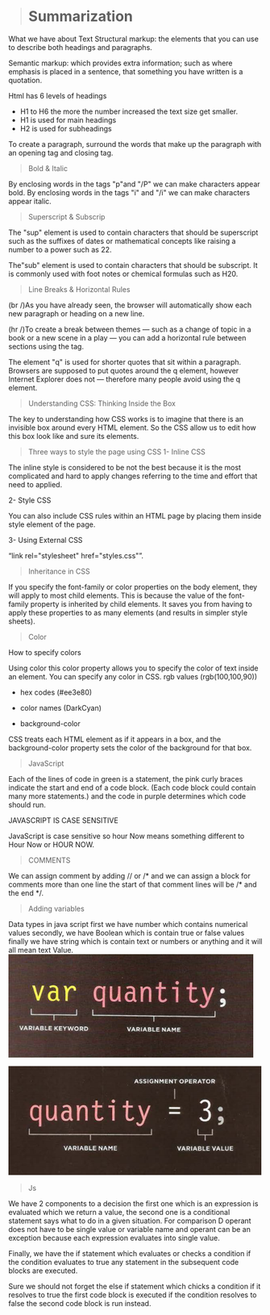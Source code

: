 > # Summarization

What we have about Text 
Structural markup: the elements that you can use to describe both headings and paragraphs.

Semantic markup: which provides extra information; such as where emphasis is placed in a sentence, that something you have written is a quotation.

Html has 6 levels of headings

- H1 to H6 the more the number increased the text size get smaller.
- H1 is used for main headings 
- H2 is used for subheadings

To create a paragraph, surround the words that make up the paragraph with an opening tag and closing tag.

> Bold & Italic

By enclosing words in the tags "p"and "/P" we can make characters appear bold.
By enclosing words in the tags "i" and "/i" we can make characters appear italic.

> Superscript & Subscrip

The "sup" element is used to contain characters that should be superscript such as the suffixes of dates or mathematical concepts like raising a number to a power such as 22.

The"sub" element is used to contain characters that should be subscript. It is commonly used with foot notes or chemical formulas such as H20.

> Line Breaks & Horizontal Rules

(br  /)As you have already seen, the browser will automatically show each new paragraph or heading on a new line.

(hr  /)To create a break between themes — such as a change of topic in a book or a new scene in a play — you can add a horizontal rule between sections using the tag.

The element "q" is used for shorter quotes that sit within a paragraph. Browsers are supposed to put quotes around the q element, however Internet Explorer does not — therefore many people avoid using the q element.




> Understanding CSS: Thinking Inside the Box

The key to understanding how CSS works is to imagine that there is an invisible box around every HTML element. So the CSS allow us to edit how this box look like and sure its elements.





> Three ways to style the page using CSS
1-	Inline CSS

The inline style is considered to be not the best because it is the most complicated and hard to apply changes referring to the time and effort that need to applied.

2-	Style CSS

You can also include CSS rules within an HTML page by placing them inside style element of the page.

3-	Using External CSS

“link rel="stylesheet" href="styles.css"”.

>Inheritance in CSS

If you specify the font-family or color properties on the body element, they will apply to most child elements. This is because the value of the font-family property is inherited by child elements. It saves you from having to apply these properties to as many elements (and results in simpler style sheets).



> Color

   How to specify colors

Using color this color property allows you to specify the color of text inside an element. You can specify any color in CSS. 
rgb values (rgb(100,100,90))

- hex codes (#ee3e80)

- color names (DarkCyan)

- background-color

CSS treats each HTML element as if it appears in a box, and the background-color property sets the color of the background for that box.
 
> JavaScript

Each of the lines of code in green is a statement, the pink curly braces indicate the start and end of a code block. (Each code block could contain many more statements.) and the code in purple determines which code should run.

JAVASCRIPT IS CASE SENSITIVE

 JavaScript is case sensitive so hour Now means something different to Hour Now or HOUR NOW.


> COMMENTS

We can assign comment by adding // or /* and we can assign a block for comments more than one line the start of that comment lines will be /* and the end */.


> Adding variables 

Data types in java script first we have number which contains numerical values secondly, we have Boolean which is contain true or false values finally we have string which is contain text or numbers or anything and it will all mean text Value.
![](var.PNG)

![value](addval.PNG) 

> Js

We have 2 components to a decision the first one which is an expression is evaluated which we return a value, the second one is a conditional statement says what to do in a given situation.
For comparison D operant does not have to be single value or variable name and operant can be an exception because each expression evaluates into single value.


Finally, we have the if statement which evaluates or checks a condition if the condition evaluates to true any statement in the subsequent code blocks are executed.

Sure we should not forget the else if statement which chicks a condition if it resolves to true the first code block is executed if the condition resolves to false the second code block is run instead.
